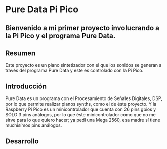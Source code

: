 # Pure Data Pi Pico
## Bienvenido a mi primer proyecto involucrando a la Pi Pico y el programa Pure Data.

## Resumen
Este proyecto es un piano sintetizador con el que los sonidos se generan a través del programa Pure Data y este es controlado con la Pi Pico.

## Introducción
Pure Data es un programa con el Procesamiento de Señales Digitales, DSP, por lo que permite realizar pianos synths, como el de éste proyecto. Y la Raspberry Pi Pico es un minicontrolador que cuenta con 26 pins gpios y SÓLO 3 pins análogos, por lo que éste minicontrolador como que no me sirve para lo que quiero hacer; ya pedí una Mega 2560, esa madre sí tiene muchisímos pins análogos.

## Desarrollo
